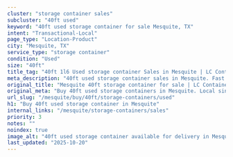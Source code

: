 ```yaml
---
cluster: "storage container sales"
subcluster: "40ft used"
keyword: "40ft used storage container for sale Mesquite, TX"
intent: "Transactional-Local"
page_type: "Location-Product"
city: "Mesquite, TX"
service_type: "storage container"
condition: "Used"
size: "40ft"
title_tag: "40ft 1l6 Used storage container Sales in Mesquite | LC Container"
meta_description: "40ft used storage container sales in Mesquite. Fast delivery, competitive pricing. Serving storage containers area. Quote ID: K08. Call (214) 524-4168 for your free quote today."
original_title: "Mesquite 40ft storage container for sale | LC Container"
original_meta: "Buy 40ft used storage containers in Mesquite. Local since 2003. New & used inventory. Fast delivery. Get your free quote — call (214) 524-4168 today."
url_slug: "/mesquite/buy/40ft/storage-containers/used"
h1: "Buy 40ft used storage container in Mesquite"
internal_links: "/mesquite/storage-containers/sales"
priority: 3
notes: ""
noindex: true
image_alt: "40ft used storage container available for delivery in Mesquite"
last_updated: "2025-10-20"
---
```


<!-- TODO: Add unique city/inventory copy, images, and internal links here. -->
